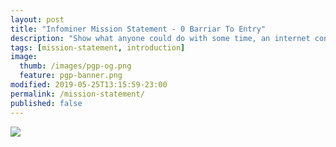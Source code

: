 ```yaml
---
layout: post
title: "Infominer Mission Statement - 0 Barriar To Entry"
description: "Show what anyone could do with some time, an internet connection, mouse, screen, and keys."
tags: [mission-statement, introduction]
image:
  thumb: /images/pgp-og.png
  feature: pgp-banner.png
modified: 2019-05-25T13:15:59-23:00
permalink: /mission-statement/
published: false
---
```





![](https://imgur.com/AOzKF1D.png)